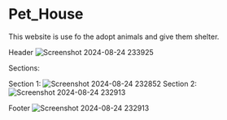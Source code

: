 # Pet_House
This website is use fo the adopt animals and give them shelter. 

Header
![Screenshot 2024-08-24 233925](https://github.com/user-attachments/assets/7c214371-02c2-43f1-be20-1f20c2d48f7d)

Sections:

Section 1:
![Screenshot 2024-08-24 232852](https://github.com/user-attachments/assets/d533f5f9-8414-418b-ba86-5dbb0acfdb9f)
Section 2:
![Screenshot 2024-08-24 232913](https://github.com/user-attachments/assets/2c2b1100-1093-4461-a56e-aa0a47c53183)

Footer
![Screenshot 2024-08-24 232913](https://github.com/user-attachments/assets/d49fb314-5ed3-4c73-8825-5be1eb016ba3)



